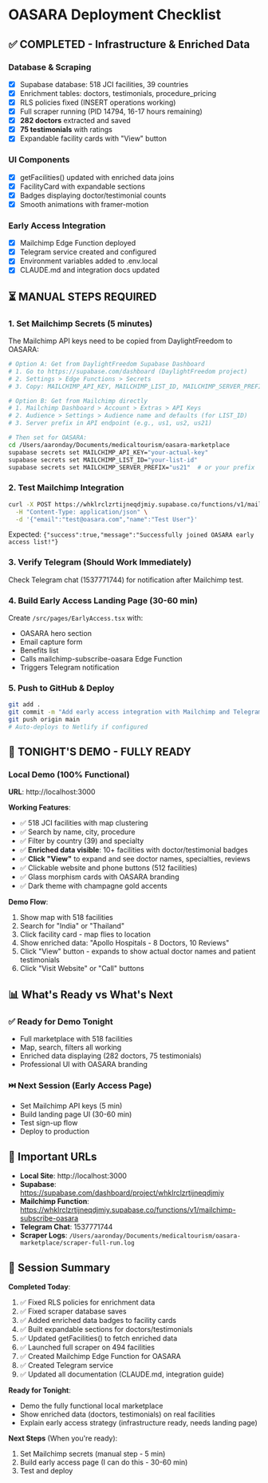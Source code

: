# OASARA Deployment Checklist

## ✅ COMPLETED - Infrastructure & Enriched Data

### Database & Scraping
- [x] Supabase database: 518 JCI facilities, 39 countries
- [x] Enrichment tables: doctors, testimonials, procedure_pricing
- [x] RLS policies fixed (INSERT operations working)
- [x] Full scraper running (PID 14794, 16-17 hours remaining)
- [x] **282 doctors** extracted and saved
- [x] **75 testimonials** with ratings
- [x] Expandable facility cards with "View" button

### UI Components
- [x] getFacilities() updated with enriched data joins
- [x] FacilityCard with expandable sections
- [x] Badges displaying doctor/testimonial counts
- [x] Smooth animations with framer-motion

### Early Access Integration
- [x] Mailchimp Edge Function deployed
- [x] Telegram service created and configured
- [x] Environment variables added to .env.local
- [x] CLAUDE.md and integration docs updated

## ⏳ MANUAL STEPS REQUIRED

### 1. Set Mailchimp Secrets (5 minutes)
The Mailchimp API keys need to be copied from DaylightFreedom to OASARA:

```bash
# Option A: Get from DaylightFreedom Supabase Dashboard
# 1. Go to https://supabase.com/dashboard (DaylightFreedom project)
# 2. Settings > Edge Functions > Secrets
# 3. Copy: MAILCHIMP_API_KEY, MAILCHIMP_LIST_ID, MAILCHIMP_SERVER_PREFIX

# Option B: Get from Mailchimp directly
# 1. Mailchimp Dashboard > Account > Extras > API Keys
# 2. Audience > Settings > Audience name and defaults (for LIST_ID)
# 3. Server prefix in API endpoint (e.g., us1, us2, us21)

# Then set for OASARA:
cd /Users/aaronday/Documents/medicaltourism/oasara-marketplace
supabase secrets set MAILCHIMP_API_KEY="your-actual-key"
supabase secrets set MAILCHIMP_LIST_ID="your-list-id"
supabase secrets set MAILCHIMP_SERVER_PREFIX="us21"  # or your prefix
```

### 2. Test Mailchimp Integration
```bash
curl -X POST https://whklrclzrtijneqdjmiy.supabase.co/functions/v1/mailchimp-subscribe-oasara \
  -H "Content-Type: application/json" \
  -d '{"email":"test@oasara.com","name":"Test User"}'
```

Expected: `{"success":true,"message":"Successfully joined OASARA early access list!"}`

### 3. Verify Telegram (Should Work Immediately)
Check Telegram chat (1537771744) for notification after Mailchimp test.

### 4. Build Early Access Landing Page (30-60 min)
Create `/src/pages/EarlyAccess.tsx` with:
- OASARA hero section
- Email capture form
- Benefits list
- Calls mailchimp-subscribe-oasara Edge Function
- Triggers Telegram notification

### 5. Push to GitHub & Deploy
```bash
git add .
git commit -m "Add early access integration with Mailchimp and Telegram"
git push origin main
# Auto-deploys to Netlify if configured
```

## 🎯 TONIGHT'S DEMO - FULLY READY

### Local Demo (100% Functional)
**URL**: http://localhost:3000

**Working Features**:
- ✅ 518 JCI facilities with map clustering
- ✅ Search by name, city, procedure
- ✅ Filter by country (39) and specialty
- ✅ **Enriched data visible**: 10+ facilities with doctor/testimonial badges
- ✅ **Click "View"** to expand and see doctor names, specialties, reviews
- ✅ Clickable website and phone buttons (512 facilities)
- ✅ Glass morphism cards with OASARA branding
- ✅ Dark theme with champagne gold accents

**Demo Flow**:
1. Show map with 518 facilities
2. Search for "India" or "Thailand"
3. Click facility card - map flies to location
4. Show enriched data: "Apollo Hospitals - 8 Doctors, 10 Reviews"
5. Click "View" button - expands to show actual doctor names and patient testimonials
6. Click "Visit Website" or "Call" buttons

## 📊 What's Ready vs What's Next

### ✅ Ready for Demo Tonight
- Full marketplace with 518 facilities
- Map, search, filters all working
- Enriched data displaying (282 doctors, 75 testimonials)
- Professional UI with OASARA branding

### ⏭️ Next Session (Early Access Page)
- Set Mailchimp API keys (5 min)
- Build landing page UI (30-60 min)
- Test sign-up flow
- Deploy to production

## 🔑 Important URLs

- **Local Site**: http://localhost:3000
- **Supabase**: https://supabase.com/dashboard/project/whklrclzrtijneqdjmiy
- **Mailchimp Function**: https://whklrclzrtijneqdjmiy.supabase.co/functions/v1/mailchimp-subscribe-oasara
- **Telegram Chat**: 1537771744
- **Scraper Logs**: `/Users/aaronday/Documents/medicaltourism/oasara-marketplace/scraper-full-run.log`

## 📝 Session Summary

**Completed Today**:
1. ✅ Fixed RLS policies for enrichment data
2. ✅ Fixed scraper database saves
3. ✅ Added enriched data badges to facility cards
4. ✅ Built expandable sections for doctors/testimonials
5. ✅ Updated getFacilities() to fetch enriched data
6. ✅ Launched full scraper on 494 facilities
7. ✅ Created Mailchimp Edge Function for OASARA
8. ✅ Created Telegram service
9. ✅ Updated all documentation (CLAUDE.md, integration guide)

**Ready for Tonight**:
- Demo the fully functional local marketplace
- Show enriched data (doctors, testimonials) on real facilities
- Explain early access strategy (infrastructure ready, needs landing page)

**Next Steps** (When you're ready):
1. Set Mailchimp secrets (manual step - 5 min)
2. Build early access page (I can do this - 30-60 min)
3. Test and deploy
